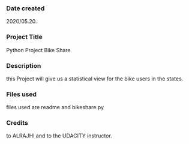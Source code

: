 ### Date created
2020/05.20.

### Project Title
Python Project Bike Share

### Description
this Project will give us a statistical view for the bike users in the states.

### Files used
files used are readme and bikeshare.py

### Credits
to ALRAJHI and to the UDACITY instructor.
